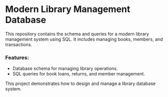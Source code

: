 # Modern Library Management Database

This repository contains the schema and queries for a modern library management system using SQL. It includes managing books, members, and transactions.

### Features:
- Database schema for managing library operations.
- SQL queries for book loans, returns, and member management.

This project demonstrates how to design and manage a library database system.

